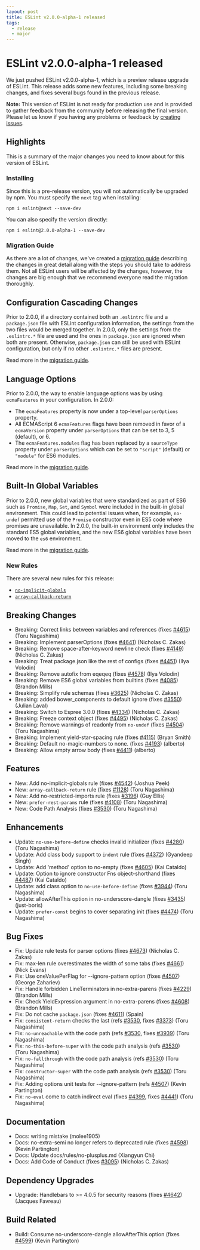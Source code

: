 ```yaml
---
layout: post
title: ESLint v2.0.0-alpha-1 released
tags:
  - release
  - major
---
```

# ESLint v2.0.0-alpha-1 released

We just pushed ESLint v2.0.0-alpha-1, which is a preview release upgrade of ESLint. This release adds some new features, including some breaking changes, and fixes several bugs found in the previous release.

**Note:** This version of ESLint is not ready for production use and is provided to gather feedback from the community before releasing the final version. Please let us know if you having any problems or feedback by [creating issues](https://github.com/eslint/eslint/issues/new?body=I%27m%20using%20ESLint%20v2.0.0-alpha-1%20and%20I%20(have%20some%20feedback%7Cfound%20a%20bug).%20I%20used%20this%20code%0A%0A(include%20full%20code)%0A%0Aand%20this%20configuration%0A%0A(include%20full%20configuration)%0A%0AAnd%20got%20this%20output%3A%0A%0A(include%20full%20ESLint%20output)%0A%0AI%20expected%20this%20instead%3A%0A%0A(describe%20what%20you%20thought%20should%20happen%20or%20what%20you%27d%20like%20to%20happen)).

## Highlights

This is a summary of the major changes you need to know about for this version of ESLint.

### Installing

Since this is a pre-release version, you will not automatically be upgraded by npm. You must specify the `next` tag when installing:

```
npm i eslint@next --save-dev
```

You can also specify the version directly:

```
npm i eslint@2.0.0-alpha-1 --save-dev
```

### Migration Guide

As there are a lot of changes, we've created a [migration guide](/docs/2.0.0/user-guide/migrating-to-2.0.0) describing the changes in great detail along with the steps you should take to address them. Not all ESLint users will be affected by the changes, however, the changes are big enough that we recommend everyone read the migration thoroughly.

## Configuration Cascading Changes

Prior to 2.0.0, if a directory contained both an `.eslintrc` file and a `package.json` file with ESLint configuration information, the settings from the two files would be merged together. In 2.0.0, only the settings from the `.eslintrc.*` file are used and the ones in `package.json` are ignored when both are present. Otherwise, `package.json` can still be used with ESLint configuration, but only if no other `.eslintrc.*` files are present.

Read more in the [migration guide](/docs/2.0.0/user-guide/migrating-to-2.0.0).

## Language Options

Prior to 2.0.0, the way to enable language options was by using `ecmaFeatures` in your configuration. In 2.0.0:

* The `ecmaFeatures` property is now under a top-level `parserOptions` property.
* All ECMAScript 6 `ecmaFeatures` flags have been removed in favor of a `ecmaVersion` property under `parserOptions` that can be set to 3, 5 (default), or 6.
* The `ecmaFeatures.modules` flag has been replaced by a `sourceType` property under `parserOptions` which can be set to `"script"` (default) or `"module"` for ES6 modules.

Read more in the [migration guide](/docs/2.0.0/user-guide/migrating-to-2.0.0).

## Built-In Global Variables

Prior to 2.0.0, new global variables that were standardized as part of ES6 such as `Promise`, `Map`, `Set`, and `Symbol` were included in the built-in global environment. This could lead to potential issues when, for example, `no-undef` permitted use of the `Promise` constructor even in ES5 code where promises are unavailable. In 2.0.0, the built-in environment only includes the standard ES5 global variables, and the new ES6 global variables have been moved to the `es6` environment.

Read more in the [migration guide](/docs/2.0.0/user-guide/migrating-to-2.0.0).

### New Rules

There are several new rules for this release:

* [`no-implicit-globals`](http://eslint.org/docs/2.0.0/rules/no-implicit-globals)
* [`array-callback-return`](http://eslint.org/docs/2.0.0/rules/array-callback-return)



## Breaking Changes


* Breaking: Correct links between variables and references (fixes [#4615](https://github.com/eslint/eslint/issues/4615)) (Toru Nagashima)
* Breaking: Implement parserOptions (fixes [#4641](https://github.com/eslint/eslint/issues/4641)) (Nicholas C. Zakas)
* Breaking: Remove space-after-keyword newline check (fixes [#4149](https://github.com/eslint/eslint/issues/4149)) (Nicholas C. Zakas)
* Breaking: Treat package.json like the rest of configs (fixes [#4451](https://github.com/eslint/eslint/issues/4451)) (Ilya Volodin)
* Breaking: Remove autofix from eqeqeq (fixes [#4578](https://github.com/eslint/eslint/issues/4578)) (Ilya Volodin)
* Breaking: Remove ES6 global variables from builtins (fixes [#4085](https://github.com/eslint/eslint/issues/4085)) (Brandon Mills)
* Breaking: Simplify rule schemas (fixes [#3625](https://github.com/eslint/eslint/issues/3625)) (Nicholas C. Zakas)
* Breaking: added bower_components to default ignore (fixes [#3550](https://github.com/eslint/eslint/issues/3550)) (Julian Laval)
* Breaking: Switch to Espree 3.0.0 (fixes [#4334](https://github.com/eslint/eslint/issues/4334)) (Nicholas C. Zakas)
* Breaking: Freeze context object (fixes [#4495](https://github.com/eslint/eslint/issues/4495)) (Nicholas C. Zakas)
* Breaking: Remove warnings of readonly from `no-undef` (fixes [#4504](https://github.com/eslint/eslint/issues/4504)) (Toru Nagashima)
* Breaking: Implement yield-star-spacing rule (fixes [#4115](https://github.com/eslint/eslint/issues/4115)) (Bryan Smith)
* Breaking: Default no-magic-numbers to none. (fixes [#4193](https://github.com/eslint/eslint/issues/4193)) (alberto)
* Breaking: Allow empty arrow body (fixes [#4411](https://github.com/eslint/eslint/issues/4411)) (alberto)




## Features


* New: Add no-implicit-globals rule (fixes [#4542](https://github.com/eslint/eslint/issues/4542)) (Joshua Peek)
* New: `array-callback-return` rule (fixes [#1128](https://github.com/eslint/eslint/issues/1128)) (Toru Nagashima)
* New: Add no-restricted-imports rule (fixes [#3196](https://github.com/eslint/eslint/issues/3196)) (Guy Ellis)
* New: `prefer-rest-params` rule (fixes [#4108](https://github.com/eslint/eslint/issues/4108)) (Toru Nagashima)
* New: Code Path Analysis (fixes [#3530](https://github.com/eslint/eslint/issues/3530)) (Toru Nagashima)




## Enhancements


* Update: `no-use-before-define` checks invalid initializer (fixes [#4280](https://github.com/eslint/eslint/issues/4280)) (Toru Nagashima)
* Update: Add class body support to `indent` rule (fixes [#4372](https://github.com/eslint/eslint/issues/4372)) (Gyandeep Singh)
* Update: Add 'method' option to no-empty (fixes [#4605](https://github.com/eslint/eslint/issues/4605)) (Kai Cataldo)
* Update: Option to ignore constructor Fns object-shorthand (fixes [#4487](https://github.com/eslint/eslint/issues/4487)) (Kai Cataldo)
* Update: add class option to `no-use-before-define` (fixes [#3944](https://github.com/eslint/eslint/issues/3944)) (Toru Nagashima)
* Update: allowAfterThis option in no-underscore-dangle (fixes [#3435](https://github.com/eslint/eslint/issues/3435)) (just-boris)
* Update: `prefer-const` begins to cover separating init (fixes [#4474](https://github.com/eslint/eslint/issues/4474)) (Toru Nagashima)




## Bug Fixes


* Fix: Update rule tests for parser options (fixes [#4673](https://github.com/eslint/eslint/issues/4673)) (Nicholas C. Zakas)
* Fix: max-len rule overestimates the width of some tabs (fixes [#4661](https://github.com/eslint/eslint/issues/4661)) (Nick Evans)
* Fix: Use oneValuePerFlag for --ignore-pattern option (fixes [#4507](https://github.com/eslint/eslint/issues/4507)) (George Zahariev)
* Fix: Handle forbidden LineTerminators in no-extra-parens (fixes [#4229](https://github.com/eslint/eslint/issues/4229)) (Brandon Mills)
* Fix: Check YieldExpression argument in no-extra-parens (fixes [#4608](https://github.com/eslint/eslint/issues/4608)) (Brandon Mills)
* Fix: Do not cache `package.json` (fixes [#4611](https://github.com/eslint/eslint/issues/4611)) (Spain)
* Fix: `consistent-return` checks the last (refs [#3530](https://github.com/eslint/eslint/issues/3530), fixes [#3373](https://github.com/eslint/eslint/issues/3373)) (Toru Nagashima)
* Fix: `no-unreachable` with the code path (refs [#3530](https://github.com/eslint/eslint/issues/3530), fixes [#3939](https://github.com/eslint/eslint/issues/3939)) (Toru Nagashima)
* Fix: `no-this-before-super` with the code path analysis (refs [#3530](https://github.com/eslint/eslint/issues/3530)) (Toru Nagashima)
* Fix: `no-fallthrough` with the code path analysis (refs [#3530](https://github.com/eslint/eslint/issues/3530)) (Toru Nagashima)
* Fix: `constructor-super` with the code path analysis (refs [#3530](https://github.com/eslint/eslint/issues/3530)) (Toru Nagashima)
* Fix: Adding options unit tests for --ignore-pattern (refs [#4507](https://github.com/eslint/eslint/issues/4507)) (Kevin Partington)
* Fix: `no-eval` come to catch indirect eval (fixes [#4399](https://github.com/eslint/eslint/issues/4399), fixes [#4441](https://github.com/eslint/eslint/issues/4441)) (Toru Nagashima)




## Documentation


* Docs: writing mistake (molee1905)
* Docs: no-extra-semi no longer refers to deprecated rule (fixes [#4598](https://github.com/eslint/eslint/issues/4598)) (Kevin Partington)
* Docs: Update docs/rules/no-plusplus.md (Xiangyun Chi)
* Docs: Add Code of Conduct (fixes [#3095](https://github.com/eslint/eslint/issues/3095)) (Nicholas C. Zakas)




## Dependency Upgrades


* Upgrade: Handlebars to >= 4.0.5 for security reasons (fixes [#4642](https://github.com/eslint/eslint/issues/4642)) (Jacques Favreau)




## Build Related


* Build: Consume no-underscore-dangle allowAfterThis option (fixes [#4599](https://github.com/eslint/eslint/issues/4599)) (Kevin Partington)


